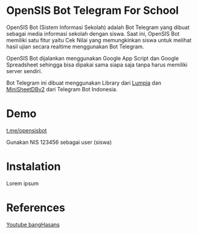 # OpenSIS Bot Telegram For School
OpenSIS Bot (Sistem Informasi Sekolah) adalah Bot Telegram yang dibuat sebagai media informasi sekolah dengan siswa. Saat ini, OpenSIS Bot memiliki satu fitur yaitu Cek Nilai yang memungkinkan siswa untuk melihat hasil ujian secara realtime menggunakan Bot Telegram. 

OpenSIS Bot dijalankan menggunakan Google App Script dan Google Spreadsheet sehingga bisa dipakai sama siapa saja tanpa harus memiliki server sendiri. 

Bot Telegram ini dibuat menggunakan Library dari <a href="https://lumpia.js.org/docs/materi/halo-lumpia/">Lumpia</a> dan <a href="https://github.com/telegrambotindonesia/miniSheetDBv2">MiniSheetDBv2</a> dari Telegram Bot Indonesia. 

# Demo
<a href="https://t.me/opensisbot">t.me/opensisbot</a>

Gunakan NIS 123456 sebagai user (siswa)

# Instalation 
Lorem ipsum

# References 

<a href="https://www.youtube.com/c/bangHasans">Youtube bangHasans</a>


